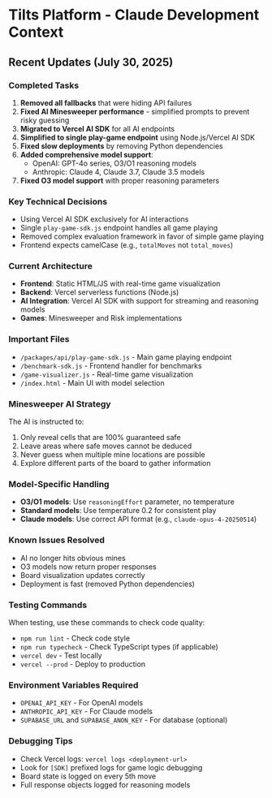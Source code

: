 # Tilts Platform - Claude Development Context

## Recent Updates (July 30, 2025)

### Completed Tasks
1. **Removed all fallbacks** that were hiding API failures
2. **Fixed AI Minesweeper performance** - simplified prompts to prevent risky guessing
3. **Migrated to Vercel AI SDK** for all AI endpoints
4. **Simplified to single play-game endpoint** using Node.js/Vercel AI SDK
5. **Fixed slow deployments** by removing Python dependencies
6. **Added comprehensive model support**:
   - OpenAI: GPT-4o series, O3/O1 reasoning models
   - Anthropic: Claude 4, Claude 3.7, Claude 3.5 models
7. **Fixed O3 model support** with proper reasoning parameters

### Key Technical Decisions
- Using Vercel AI SDK exclusively for AI interactions
- Single `play-game-sdk.js` endpoint handles all game playing
- Removed complex evaluation framework in favor of simple game playing
- Frontend expects camelCase (e.g., `totalMoves` not `total_moves`)

### Current Architecture
- **Frontend**: Static HTML/JS with real-time game visualization
- **Backend**: Vercel serverless functions (Node.js)
- **AI Integration**: Vercel AI SDK with support for streaming and reasoning models
- **Games**: Minesweeper and Risk implementations

### Important Files
- `/packages/api/play-game-sdk.js` - Main game playing endpoint
- `/benchmark-sdk.js` - Frontend handler for benchmarks
- `/game-visualizer.js` - Real-time game visualization
- `/index.html` - Main UI with model selection

### Minesweeper AI Strategy
The AI is instructed to:
1. Only reveal cells that are 100% guaranteed safe
2. Leave areas where safe moves cannot be deduced
3. Never guess when multiple mine locations are possible
4. Explore different parts of the board to gather information

### Model-Specific Handling
- **O3/O1 models**: Use `reasoningEffort` parameter, no temperature
- **Standard models**: Use temperature 0.2 for consistent play
- **Claude models**: Use correct API format (e.g., `claude-opus-4-20250514`)

### Known Issues Resolved
- AI no longer hits obvious mines
- O3 models now return proper responses
- Board visualization updates correctly
- Deployment is fast (removed Python dependencies)

### Testing Commands
When testing, use these commands to check code quality:
- `npm run lint` - Check code style
- `npm run typecheck` - Check TypeScript types (if applicable)
- `vercel dev` - Test locally
- `vercel --prod` - Deploy to production

### Environment Variables Required
- `OPENAI_API_KEY` - For OpenAI models
- `ANTHROPIC_API_KEY` - For Claude models
- `SUPABASE_URL` and `SUPABASE_ANON_KEY` - For database (optional)

### Debugging Tips
- Check Vercel logs: `vercel logs <deployment-url>`
- Look for `[SDK]` prefixed logs for game logic debugging
- Board state is logged on every 5th move
- Full response objects logged for reasoning models